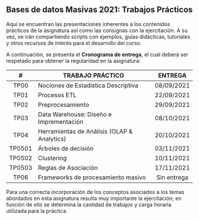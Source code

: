 ## Bases de datos Masivas 2021: Trabajos Prácticos

Aquí se encuentran las presentaciones inherentes a los contenidos prácticos de la asignatura así como las consignas con la ejercitación. A su vez, se irán compartiendo scripts con ejemplos, guías didácticas, tutoriales y otros recursos de interés para el desarrollo del curso.

A continuación, se presenta el __Cronograma de entrega__, el cual deberá ser respetado para obtener la regularidad en la asignatura:

|    #   | TRABAJO PRÁCTICO                            |   ENTREGA  |
|:------:|---------------------------------------------|:----------:|
|  TP00  | Nociones de Estadística Descriptiva         |  08/09/2021  |
|  TP01  | Procesos ETL                                |  22/09/2021  |
|  TP02  | Preprocesamiento                            |  29/09/2021  |
|  TP03  | Data Warehouse: Diseño e Imprementación     |  08/10/2021  |
|  TP04  | Herramientas de Análisis (OLAP & Analytics) |  20/10/2021  |
| TP0501 | Árboles de decisión                         |  03/11/2021  |
| TP0502 | Clustering                                  |  10/11/2021  |
| TP0503 | Reglas de Asociación                        |  17/11/2021  |
| TP06   | Frameworks de procesamiento masivo          | Sin entrega  |

Para una correcta incorporación de los conceptos asociados a los temas abordados en esta asignatura resulta muy importante la ejercitación; en función de ello se determina la cantidad de trabajos y carga horaria utilizada para la práctica.
